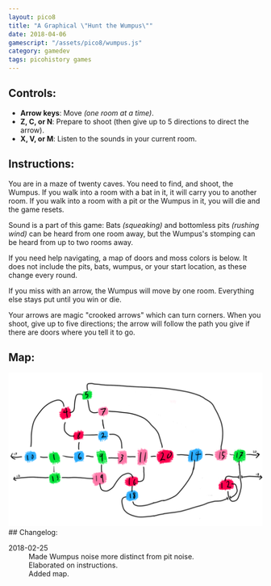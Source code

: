 ```yaml
---
layout: pico8
title: "A Graphical \"Hunt the Wumpus\""
date: 2018-04-06
gamescript: "/assets/pico8/wumpus.js"
category: gamedev
tags: picohistory games
---
```


## Controls:
- **Arrow keys**: Move *(one room at a time)*.
- **Z, C, or N**: Prepare to shoot (then give up to 5 directions to direct the arrow).
- **X, V, or M**: Listen to the sounds in your current room.

## Instructions:

You are in a maze of twenty caves. You need to find, and shoot, the Wumpus.
If you walk into a room with a bat in it, it will carry you to another room.
If you walk into a room with a pit or the Wumpus in it, you will die and the game resets.

Sound is a part of this game: Bats *(squeaking)* and
bottomless pits *(rushing wind)* can be heard from one room away,
but the Wumpus's stomping can be heard from up to two rooms away.

If you need help navigating, a map of doors and moss colors is below.
It does not include the pits, bats, wumpus, or your start location, as these change every round.

If you miss with an arrow, the Wumpus will move by one room.
Everything else stays put until you win or die.

Your arrows are magic "crooked arrows" which can turn corners.
When you shoot, give up to five directions; the arrow will follow the path you give if there are doors where you tell it to go.

## Map:
<img src="/assets/img/wumpusmap.png" alt="A map of the maze"/>
## Changelog:
<dl>
 <dt>2018-02-25</dt>
 <dd>Made Wumpus noise more distinct from pit noise.</dd>
 <dd>Elaborated on instructions.</dd>
 <dd>Added map.</dd>
</dl>
